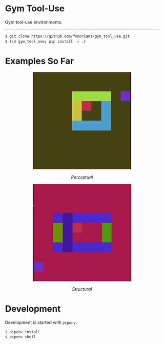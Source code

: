 # Gym Tool-Use

Gym tool-use environments.

<hr/>

```sh
$ git clone https://github.com/fomorians/gym_tool_use.git
$ (cd gym_tool_use; pip install -e .)
```

# Examples So Far

<p align="center">
  <p align="center">
    <img src="perceptual.gif" alt="Perceptual">
  </p>
  <p align="center"><i>Perceptual</i></p>
  <p align="center">
    <img src="structural.gif" alt="Structural">
  </p>
  <p align="center"><i>Structural</i></p>
</p>

# Development

Development is started with `pipenv`.

```sh
$ pipenv install
$ pipenv shell
```

